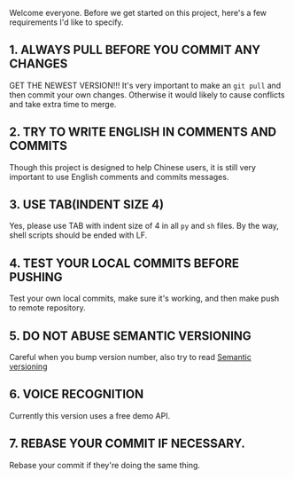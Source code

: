 Welcome everyone. Before we get started on this project, here's a few requirements I'd like to specify.

## 1. ALWAYS PULL BEFORE YOU COMMIT ANY CHANGES
GET THE NEWEST VERSION!!! It's very important to make an `git pull` and then commit your own changes. Otherwise it would likely to cause conflicts and take extra time to merge.

## 2. TRY TO WRITE ENGLISH IN COMMENTS AND COMMITS
Though this project is designed to help Chinese users, it is still very important to use English comments and commits messages.

## 3. USE TAB(INDENT SIZE 4)
Yes, please use TAB with indent size of 4 in all `py` and `sh` files. By the way, shell scripts should be ended with LF.

## 4. TEST YOUR LOCAL COMMITS BEFORE PUSHING
Test your own local commits, make sure it's working, and then make push to remote repository.

## 5. DO NOT ABUSE SEMANTIC VERSIONING
Careful when you bump version number, also try to read [Semantic versioning](http://semver.org/)

## 6. VOICE RECOGNITION
Currently this version uses a free demo API.

## 7. REBASE YOUR COMMIT IF NECESSARY.
Rebase your commit if they're doing the same thing.